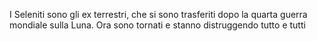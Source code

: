
I Seleniti sono gli ex terrestri, che si sono trasferiti dopo la quarta guerra mondiale sulla Luna. Ora sono tornati e stanno distruggendo tutto e tutti